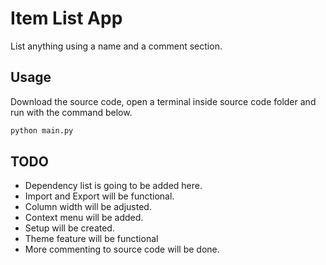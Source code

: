 # Item List App
List anything using a name and a comment section.
## Usage
Download the source code, open a terminal inside source code folder and run with the command below.
```bash
python main.py
```
## TODO
* Dependency list is going to be added here.
* Import and Export will be functional.
* Column width will be adjusted.
* Context menu will be added.
* Setup will be created.
* Theme feature will be functional
* More commenting to source code will be done.
